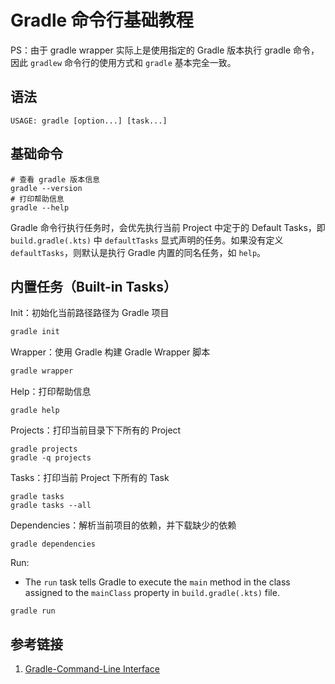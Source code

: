 # Gradle 命令行基础教程

PS：由于 gradle wrapper 实际上是使用指定的 Gradle 版本执行 gradle 命令，因此 `gradlew` 命令行的使用方式和 `gradle` 基本完全一致。

## 语法

```
USAGE: gradle [option...] [task...]
```

## 基础命令

```
# 查看 gradle 版本信息
gradle --version
# 打印帮助信息
gradle --help
```

Gradle 命令行执行任务时，会优先执行当前 Project 中定于的 Default Tasks，即 `build.gradle(.kts)` 中 `defaultTasks` 显式声明的任务。如果没有定义 `defaultTasks`，则默认是执行 Gradle 内置的同名任务，如 `help`。

## 内置任务（Built-in Tasks）

Init：初始化当前路径路径为 Gradle 项目
```bash
gradle init
```

Wrapper：使用 Gradle 构建 Gradle Wrapper 脚本
```bash
gradle wrapper
```

Help：打印帮助信息
```
gradle help
```

Projects：打印当前目录下下所有的 Project
```
gradle projects
gradle -q projects
```

Tasks：打印当前 Project 下所有的 Task
```
gradle tasks
gradle tasks --all
```

Dependencies：解析当前项目的依赖，并下载缺少的依赖
```
gradle dependencies
```

Run:
- The `run` task tells Gradle to execute the `main` method in the class assigned to the `mainClass` property in `build.gradle(.kts)` file.
```
gradle run
```

## 参考链接

1. [Gradle-Command-Line Interface](https://docs.gradle.org/current/userguide/command_line_interface.html)